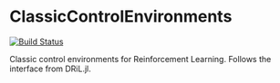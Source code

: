 # ClassicControlEnvironments

[![Build Status](https://github.com/KristianHolme/Pendulum.jl/actions/workflows/CI.yml/badge.svg?branch=main)](https://github.com/KristianHolme/Pendulum.jl/actions/workflows/CI.yml?query=branch%3Amain)

Classic control environments for Reinforcement Learning. Follows the interface from DRiL.jl.